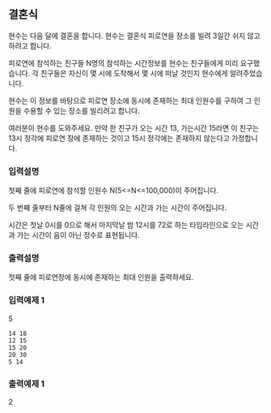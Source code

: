 ## 결혼식

현수는 다음 달에 결혼을 합니다.
현수는 결혼식 피로연을 장소를 빌려 3일간 쉬지 않고 하려고 합니다.

피로연에 참석하는 친구들 N명의 참석하는 시간정보를 현수는 친구들에게 미리 요구했습니다.
각 친구들은 자신이 몇 시에 도착해서 몇 시에 떠날 것인지 현수에게 알려주었습니다.

현수는 이 정보를 바탕으로 피로연 장소에 동시에 존재하는 최대 인원수를 구하여
그 인원을 수용할 수 있는 장소를 빌리려고 합니다.

여러분이 현수를 도와주세요.
만약 한 친구가 오는 시간 13, 가는시간 15라면
이 친구는 13시 정각에 피로연 장에 존재하는 것이고 15시 정각에는 존재하지 않는다고 가정합니다.

### 입력설명

첫째 줄에 피로연에 참석할 인원수 N(5<=N<=100,000)이 주어집니다.

두 번째 줄부터 N줄에 걸쳐 각 인원의 오는 시간과 가는 시간이 주어집니다.

시간은 첫날 0시를 0으로 해서 마지막날 밤 12시를 72로 하는 타임라인으로 오는 시간과 가는 시간이 음이 아닌 정수로 표현됩니다.

### 출력설명

첫째 줄에 피로연장에 동시에 존재하는 최대 인원을 출력하세요.

### 입력예제 1

5

```
14 18
12 15
15 20
20 30
5 14
```

### 출력예제 1

2
